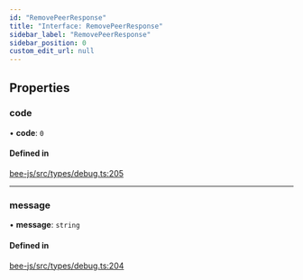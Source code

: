 ```yaml
---
id: "RemovePeerResponse"
title: "Interface: RemovePeerResponse"
sidebar_label: "RemovePeerResponse"
sidebar_position: 0
custom_edit_url: null
---
```


## Properties

### code

• **code**: ``0``

#### Defined in

[bee-js/src/types/debug.ts:205](https://github.com/ethersphere/bee-js/blob/2c8b9d1/src/types/debug.ts#L205)

___

### message

• **message**: `string`

#### Defined in

[bee-js/src/types/debug.ts:204](https://github.com/ethersphere/bee-js/blob/2c8b9d1/src/types/debug.ts#L204)
